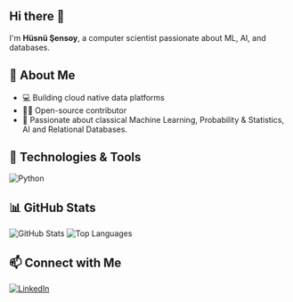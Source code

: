 ## Hi there 👋

<!--
**husnusensoy/husnusensoy** is a ✨ _special_ ✨ repository because its `README.md` (this file) appears on your GitHub profile.

Here are some ideas to get you started:

- 🔭 I’m currently working on ...
- 🌱 I’m currently learning ...
- 👯 I’m looking to collaborate on ...
- 🤔 I’m looking for help with ...
- 💬 Ask me about ...
- 📫 How to reach me: ...
- 😄 Pronouns: ...
- ⚡ Fun fact: ...
-->

I'm **Hüsnü Şensoy**, a computer scientist passionate about ML, AI, and databases.

## 🚀 About Me
- 💻 Building cloud native data platforms
- 🧑‍💻 Open-source contributor  
- 📖 Passionate about classical Machine Learning, Probability & Statistics, AI and Relational Databases.

## 🔧 Technologies & Tools
![Python](https://img.shields.io/badge/Python-3.9-blue?style=flat&logo=python)

## 📊 GitHub Stats
![GitHub Stats](https://github-readme-stats.vercel.app/api?username=husnusensoy&show_icons=true&theme=radical)
![Top Languages](https://github-readme-stats.vercel.app/api/top-langs/?username=husnusensoy&layout=compact&theme=tokyonight)

## 📫 Connect with Me
[![LinkedIn](https://img.shields.io/badge/LinkedIn-blue?logo=linkedin)](https://linkedin.com/in/husnusensoy)  


